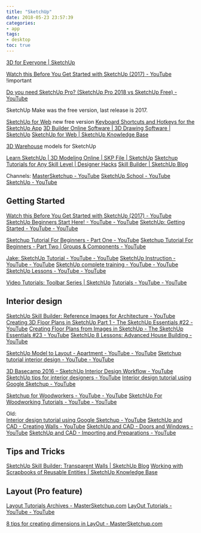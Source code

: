 ```yaml
---
title: "SketchUp"
date: 2018-05-23 23:57:39
categories:
- app
tags:
- desktop
toc: true
---
```


[3D for Everyone | SketchUp](http://www.sketchup.com/) 

[Watch this Before You Get Started with SketchUp (2017) - YouTube](https://www.youtube.com/watch?v=xsteCTxxg1Y) !important

[Do you need SketchUp Pro? (SketchUp Pro 2018 vs SketchUp Free) - YouTube](https://www.youtube.com/watch?v=xZzME9MddsE)

SketchUp Make was the free version, last release is 2017.

[SketchUp for Web](https://app.sketchup.com/app) new free version
[Keyboard Shortcuts and Hotkeys for the SketchUp App](http://sketchupshortcuts.com/)
[3D Builder Online Software | 3D Drawing Software | SketchUp](https://www.sketchup.com/products/sketchup-free)
[SketchUp for Web | SketchUp Knowledge Base](https://help.sketchup.com/en/article/3000315)

[3D Warehouse](https://3dwarehouse.sketchup.com/) models for SketchUp

[Learn SketchUp | 3D Modeling Online | SKP File | SketchUp](https://www.sketchup.com/learn)
[Sketchup Tutorials for Any Skill Level | Designer Hacks](http://designerhacks.com/sketchup-tutorials/)
[Skill Builder | SketchUp Blog](https://blog.sketchup.com/tags/skill-builder)

Channels:
[MasterSketchup - YouTube](https://www.youtube.com/channel/UCFBi30B8oBGrl48RdxgIiRA)
[SketchUp School - YouTube](https://www.youtube.com/user/4sketchupgo2school)
[SketchUp - YouTube](https://www.youtube.com/user/SketchUpVideo)

## Getting Started

[Watch this Before You Get Started with SketchUp (2017) - YouTube](https://www.youtube.com/watch?v=xsteCTxxg1Y)
[SketchUp Beginners Start Here! - YouTube - YouTube](https://www.youtube.com/playlist?list=PLEQT0qjXe6zgmMMP6ZzoUDG_fdjcRmCQE)
[SketchUp: Getting Started - YouTube - YouTube](https://www.youtube.com/playlist?list=PLJBkUSNRFD32IcKo0EuVXx-qnyb4kTkuP)

[Sketchup Tutorial For Beginners - Part One - YouTube](https://www.youtube.com/watch?v=UsHRGDvN4sM)
[Sketchup Tutorial For Beginners - Part Two | Groups & Components - YouTube](https://www.youtube.com/watch?v=-AeUyNaWb58)

[Jake: SketchUp Tutorial - YouTube - YouTube](https://www.youtube.com/playlist?list=PLJBkUSNRFD32qAv10tEFQK0WrtPfL-JTk)
[SketchUp Instruction - YouTube - YouTube](https://www.youtube.com/playlist?list=PLoEggaYbboJEVR_uRhSO4LfiSpp41dXn_)
[SketchUp complete training - YouTube - YouTube](https://www.youtube.com/user/Popandopalo84/videos)
[SketchUp Lessons - YouTube - YouTube](https://www.youtube.com/playlist?list=PLeT7dFNA3H7UnrPqVok_FEHxZx99klFx1)

[Video Tutorials: Toolbar Series | SketchUp](https://www.sketchup.com/learn/videos/836)
[Tutorials - YouTube - YouTube](https://www.youtube.com/playlist?list=PL190C90DCE62242C9)

## Interior design

[SketchUp Skill Builder: Reference Images for Architecture - YouTube](https://www.youtube.com/watch?v=cfoQf_8YYxg)
[Creating 3D Floor Plans in SketchUp Part 1 - The SketchUp Essentials #22 - YouTube](https://www.youtube.com/watch?v=Xt95mFCmkLk)
[Creating Floor Plans from Images in SketchUp - The SketchUp Essentials #23 - YouTube](https://www.youtube.com/watch?v=paXB5_tNTUA)
[SketchUp 8 Lessons: Advanced House Building - YouTube](https://www.youtube.com/watch?v=BUsUyaO1ghY)

[SketchUp Model to Layout - Apartment - YouTube - YouTube](https://www.youtube.com/playlist?list=PLEQT0qjXe6zgr_T6Kk2fMiMgQMIRTl8a-)
[Sketchup tutorial interior design - YouTube - YouTube](https://www.youtube.com/playlist?list=PL5RZqhTgVFoMwpzdC3ts1APVGllgfVNcB)

[3D Basecamp 2016 – SketchUp Interior Design Workflow - YouTube](https://www.youtube.com/watch?v=rIsceHd_fK4)
[SketchUp tips for interior designers - YouTube](https://www.youtube.com/watch?v=zmDFIW0J8JU)
[Interior design tutorial using Google Sketchup - YouTube](https://www.youtube.com/watch?v=v_s7lpikWQU)

[Sketchup for Woodworkers - YouTube - YouTube](https://www.youtube.com/playlist?list=PLKZBbhGUj_17_vZspQ-jG4gwxjxaOmLK5)
[SketchUp For Woodworking Tutorials - YouTube - YouTube](https://www.youtube.com/playlist?list=PLEQT0qjXe6zgwIxOjv-gkMgA13FxUtgaU)

Old:  
[Interior design tutorial using Google Sketchup - YouTube](https://www.youtube.com/watch?v=v_s7lpikWQU)
[SketchUp and CAD - Creating Walls - YouTube](https://www.youtube.com/watch?v=FsnT8KN8xIM)
[SketchUp and CAD - Doors and Windows - YouTube](https://www.youtube.com/watch?v=bXbyrZnqxOM)
[SketchUp and CAD - Importing and Preparations - YouTube](https://www.youtube.com/watch?v=MtqJh-DUG30)

## Tips and Tricks

[SketchUp Skill Builder: Transparent Walls | SketchUp Blog](https://blog.sketchup.com/article/sketchup-skill-builder-transparent-walls)
[Working with Scrapbooks of Reusable Entities | SketchUp Knowledge Base](https://help.sketchup.com/en/article/3000227)

## Layout (Pro feature)

[Layout Tutorials Archives - MasterSketchup.com](https://mastersketchup.com/category/layout_tutorials/)
[LayOut Tutorials - YouTube - YouTube](https://www.youtube.com/playlist?list=PLiUNNAkFV608ssGoXaU_FOM8zv-Qdoq5t)

[8 tips for creating dimensions in LayOut - MasterSketchup.com](https://mastersketchup.com/8-tips-creating-dimensions-layout/)
